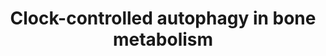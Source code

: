 ---
annotations:
- id: PW:0000278
  parent: regulatory pathway
  type: Pathway Ontology
  value: autophagy pathway
- id: CL:0000092
  parent: animal cell
  type: Cell Type Ontology
  value: osteoclast
- id: CL:0000062
  parent: native cell
  type: Cell Type Ontology
  value: osteoblast
- id: CL:0000137
  parent: animal cell
  type: Cell Type Ontology
  value: osteocyte
authors:
- Haseena
- Khanspers
- Eweitz
description: This is an integrated Pathway showing the cross talk among Circadian
  Rhythm, Autophagy and Osteoclast/Osteoblast Differentiation pathways.  The Pathway
  shows different other pathways as activators and/or inhibitors of the bone remodeling
  process.
last-edited: 2022-12-10
organisms:
- Homo sapiens
redirect_from:
- /index.php/Pathway:WP5205
- /instance/WP5205
- /instance/WP5205_r122560
revision: r122560
schema-jsonld:
- '@context': https://schema.org/
  '@id': https://wikipathways.github.io/pathways/WP5205.html
  '@type': Dataset
  creator:
    '@type': Organization
    name: WikiPathways
  description: This is an integrated Pathway showing the cross talk among Circadian
    Rhythm, Autophagy and Osteoclast/Osteoblast Differentiation pathways.  The Pathway
    shows different other pathways as activators and/or inhibitors of the bone remodeling
    process.
  keywords:
  - AKT1
  - AMBRA1
  - AMPK
  - ARNTL
  - ATG10
  - ATG101
  - ATG12
  - ATG13
  - ATG16L1
  - ATG3
  - ATG4
  - ATG4C
  - ATG5
  - ATG7
  - BCL2
  - BECN1
  - BHLHE40
  - BHLHE41
  - BMP
  - BMP1
  - BMP2
  - BMP4
  - BMP5
  - BMP6
  - BMP7
  - BMPR2
  - CALCA
  - CHRD
  - CLOCK
  - CRY1
  - CSF1
  - CT-1
  - CTHRC1
  - CTSK
  - CX3CR1
  - DKK1
  - DRAM2
  - EFNB2
  - FYCO1
  - HMGB1
  - IGF1
  - IL1/4/6/7
  - IL3
  - IL3,6,7
  - IL6
  - JAK2
  - LAMP2
  - LEP
  - LRP5
  - MAP1LC3A
  - MAP1LC3B
  - MEPE
  - MMP9
  - MTOR
  - NFATC1
  - NOTCH1
  - NPAS2
  - NR1D2
  - OPG
  - P115
  - PER1
  - PIK3C3
  - PLEKHM1
  - PTH
  - RANK
  - RANKL
  - RB1CC1
  - RORB
  - RUNX2
  - Rev-Erb
  - S1P
  - SEMA3A
  - SEMA4D
  - SERPINF1
  - SMAD1
  - SMAD4
  - SMAD5
  - SMAD8
  - SOST
  - SP7
  - SQSTM1
  - TGFB1
  - TNF-a
  - TRAF6
  - TRAP
  - ULK1
  - VCP
  - WNT10B
  - WNT10a
  - WNT16
  - WNT5A
  - WNT6
  license: CC0
  name: Clock-controlled autophagy in bone metabolism
seo: CreativeWork
title: Clock-controlled autophagy in bone metabolism
wpid: WP5205
---